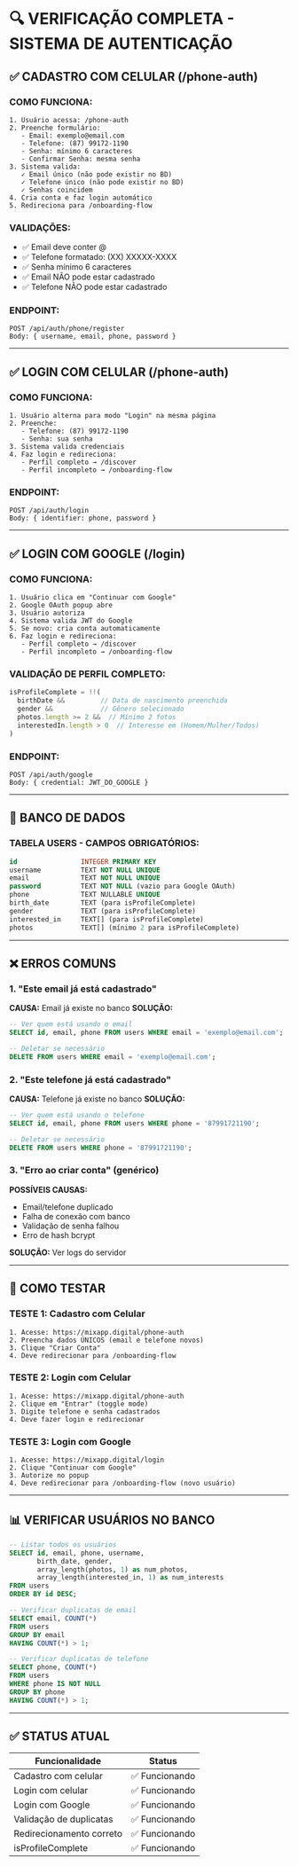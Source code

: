 # 🔍 VERIFICAÇÃO COMPLETA - SISTEMA DE AUTENTICAÇÃO

## ✅ CADASTRO COM CELULAR (/phone-auth)

### **COMO FUNCIONA:**
```
1. Usuário acessa: /phone-auth
2. Preenche formulário:
   - Email: exemplo@email.com
   - Telefone: (87) 99172-1190
   - Senha: mínimo 6 caracteres
   - Confirmar Senha: mesma senha
3. Sistema valida:
   ✓ Email único (não pode existir no BD)
   ✓ Telefone único (não pode existir no BD)
   ✓ Senhas coincidem
4. Cria conta e faz login automático
5. Redireciona para /onboarding-flow
```

### **VALIDAÇÕES:**
- ✅ Email deve conter @
- ✅ Telefone formatado: (XX) XXXXX-XXXX
- ✅ Senha mínimo 6 caracteres
- ✅ Email NÃO pode estar cadastrado
- ✅ Telefone NÃO pode estar cadastrado

### **ENDPOINT:**
```
POST /api/auth/phone/register
Body: { username, email, phone, password }
```

---

## ✅ LOGIN COM CELULAR (/phone-auth)

### **COMO FUNCIONA:**
```
1. Usuário alterna para modo "Login" na mesma página
2. Preenche:
   - Telefone: (87) 99172-1190
   - Senha: sua senha
3. Sistema valida credenciais
4. Faz login e redireciona:
   - Perfil completo → /discover
   - Perfil incompleto → /onboarding-flow
```

### **ENDPOINT:**
```
POST /api/auth/login
Body: { identifier: phone, password }
```

---

## ✅ LOGIN COM GOOGLE (/login)

### **COMO FUNCIONA:**
```
1. Usuário clica em "Continuar com Google"
2. Google OAuth popup abre
3. Usuário autoriza
4. Sistema valida JWT do Google
5. Se novo: cria conta automaticamente
6. Faz login e redireciona:
   - Perfil completo → /discover
   - Perfil incompleto → /onboarding-flow
```

### **VALIDAÇÃO DE PERFIL COMPLETO:**
```typescript
isProfileComplete = !!(
  birthDate &&         // Data de nascimento preenchida
  gender &&            // Gênero selecionado
  photos.length >= 2 &&  // Mínimo 2 fotos
  interestedIn.length > 0  // Interesse em (Homem/Mulher/Todos)
)
```

### **ENDPOINT:**
```
POST /api/auth/google
Body: { credential: JWT_DO_GOOGLE }
```

---

## 🔧 BANCO DE DADOS

### **TABELA USERS - CAMPOS OBRIGATÓRIOS:**
```sql
id                INTEGER PRIMARY KEY
username          TEXT NOT NULL UNIQUE
email             TEXT NOT NULL UNIQUE
password          TEXT NOT NULL (vazio para Google OAuth)
phone             TEXT NULLABLE UNIQUE
birth_date        TEXT (para isProfileComplete)
gender            TEXT (para isProfileComplete)
interested_in     TEXT[] (para isProfileComplete)
photos            TEXT[] (mínimo 2 para isProfileComplete)
```

---

## ❌ ERROS COMUNS

### **1. "Este email já está cadastrado"**
**CAUSA:** Email já existe no banco
**SOLUÇÃO:** 
```sql
-- Ver quem está usando o email
SELECT id, email, phone FROM users WHERE email = 'exemplo@email.com';

-- Deletar se necessário
DELETE FROM users WHERE email = 'exemplo@email.com';
```

### **2. "Este telefone já está cadastrado"**
**CAUSA:** Telefone já existe no banco
**SOLUÇÃO:**
```sql
-- Ver quem está usando o telefone
SELECT id, email, phone FROM users WHERE phone = '87991721190';

-- Deletar se necessário
DELETE FROM users WHERE phone = '87991721190';
```

### **3. "Erro ao criar conta" (genérico)**
**POSSÍVEIS CAUSAS:**
- Email/telefone duplicado
- Falha de conexão com banco
- Validação de senha falhou
- Erro de hash bcrypt

**SOLUÇÃO:** Ver logs do servidor

---

## 🧪 COMO TESTAR

### **TESTE 1: Cadastro com Celular**
```
1. Acesse: https://mixapp.digital/phone-auth
2. Preencha dados ÚNICOS (email e telefone novos)
3. Clique "Criar Conta"
4. Deve redirecionar para /onboarding-flow
```

### **TESTE 2: Login com Celular**
```
1. Acesse: https://mixapp.digital/phone-auth
2. Clique em "Entrar" (toggle mode)
3. Digite telefone e senha cadastrados
4. Deve fazer login e redirecionar
```

### **TESTE 3: Login com Google**
```
1. Acesse: https://mixapp.digital/login
2. Clique "Continuar com Google"
3. Autorize no popup
4. Deve redirecionar para /onboarding-flow (novo usuário)
```

---

## 📊 VERIFICAR USUÁRIOS NO BANCO

```sql
-- Listar todos os usuários
SELECT id, email, phone, username, 
       birth_date, gender, 
       array_length(photos, 1) as num_photos,
       array_length(interested_in, 1) as num_interests
FROM users 
ORDER BY id DESC;

-- Verificar duplicatas de email
SELECT email, COUNT(*) 
FROM users 
GROUP BY email 
HAVING COUNT(*) > 1;

-- Verificar duplicatas de telefone
SELECT phone, COUNT(*) 
FROM users 
WHERE phone IS NOT NULL
GROUP BY phone 
HAVING COUNT(*) > 1;
```

---

## ✅ STATUS ATUAL

| Funcionalidade | Status |
|----------------|--------|
| Cadastro com celular | ✅ Funcionando |
| Login com celular | ✅ Funcionando |
| Login com Google | ✅ Funcionando |
| Validação de duplicatas | ✅ Funcionando |
| Redirecionamento correto | ✅ Funcionando |
| isProfileComplete | ✅ Funcionando |

